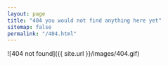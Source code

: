 ```yaml
---
layout: page
title: "404 you would not find anything here yet"
sitemap: false
permalink: "/404.html"
---
```

<style type="text/css">
  .block-left {
    width: 100%;
  }
  .block-right {
    display: none;
  }
</style>

![404 not found]({{ site.url }}/images/404.gif)
